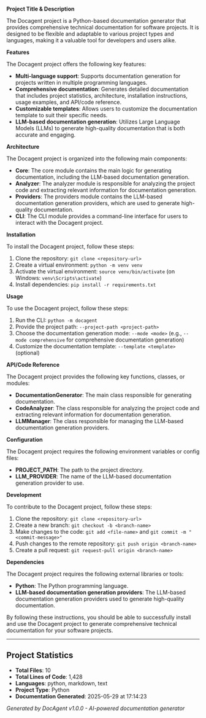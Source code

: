 **Project Title & Description**

The Docagent project is a Python-based documentation generator that provides comprehensive technical documentation for software projects. It is designed to be flexible and adaptable to various project types and languages, making it a valuable tool for developers and users alike.

**Features**

The Docagent project offers the following key features:

* **Multi-language support**: Supports documentation generation for projects written in multiple programming languages.
* **Comprehensive documentation**: Generates detailed documentation that includes project statistics, architecture, installation instructions, usage examples, and API/code reference.
* **Customizable templates**: Allows users to customize the documentation template to suit their specific needs.
* **LLM-based documentation generation**: Utilizes Large Language Models (LLMs) to generate high-quality documentation that is both accurate and engaging.

**Architecture**

The Docagent project is organized into the following main components:

* **Core**: The core module contains the main logic for generating documentation, including the LLM-based documentation generation.
* **Analyzer**: The analyzer module is responsible for analyzing the project code and extracting relevant information for documentation generation.
* **Providers**: The providers module contains the LLM-based documentation generation providers, which are used to generate high-quality documentation.
* **CLI**: The CLI module provides a command-line interface for users to interact with the Docagent project.

**Installation**

To install the Docagent project, follow these steps:

1. Clone the repository: `git clone <repository-url>`
2. Create a virtual environment: `python -m venv venv`
3. Activate the virtual environment: `source venv/bin/activate` (on Windows: `venv\Scripts\activate`)
4. Install dependencies: `pip install -r requirements.txt`

**Usage**

To use the Docagent project, follow these steps:

1. Run the CLI: `python -m docagent`
2. Provide the project path: `--project-path <project-path>`
3. Choose the documentation generation mode: `--mode <mode>` (e.g., `--mode comprehensive` for comprehensive documentation generation)
4. Customize the documentation template: `--template <template>` (optional)

**API/Code Reference**

The Docagent project provides the following key functions, classes, or modules:

* **DocumentationGenerator**: The main class responsible for generating documentation.
* **CodeAnalyzer**: The class responsible for analyzing the project code and extracting relevant information for documentation generation.
* **LLMManager**: The class responsible for managing the LLM-based documentation generation providers.

**Configuration**

The Docagent project requires the following environment variables or config files:

* **PROJECT_PATH**: The path to the project directory.
* **LLM_PROVIDER**: The name of the LLM-based documentation generation provider to use.

**Development**

To contribute to the Docagent project, follow these steps:

1. Clone the repository: `git clone <repository-url>`
2. Create a new branch: `git checkout -b <branch-name>`
3. Make changes to the code: `git add <file-name>` and `git commit -m "<commit-message>"`
4. Push changes to the remote repository: `git push origin <branch-name>`
5. Create a pull request: `git request-pull origin <branch-name>`

**Dependencies**

The Docagent project requires the following external libraries or tools:

* **Python**: The Python programming language.
* **LLM-based documentation generation providers**: The LLM-based documentation generation providers used to generate high-quality documentation.

By following these instructions, you should be able to successfully install and use the Docagent project to generate comprehensive technical documentation for your software projects.

---

## Project Statistics

- **Total Files**: 10
- **Total Lines of Code**: 1,428
- **Languages**: python, markdown, text
- **Project Type**: Python
- **Documentation Generated**: 2025-05-29 at 17:14:23

*Generated by DocAgent v1.0.0 - AI-powered documentation generator*

